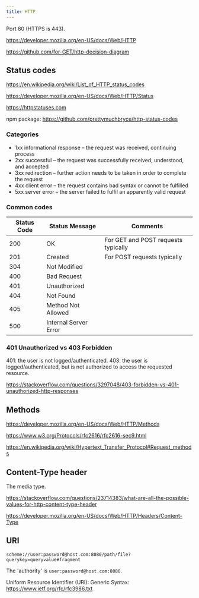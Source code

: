 ```yaml
---
title: HTTP
---
```


Port 80 (HTTPS is 443).

https://developer.mozilla.org/en-US/docs/Web/HTTP

https://github.com/for-GET/http-decision-diagram

## Status codes

https://en.wikipedia.org/wiki/List_of_HTTP_status_codes

https://developer.mozilla.org/en-US/docs/Web/HTTP/Status

https://httpstatuses.com

npm package: https://github.com/prettymuchbryce/http-status-codes

### Categories

- 1xx informational response – the request was received, continuing process
- 2xx successful – the request was successfully received, understood, and accepted
- 3xx redirection – further action needs to be taken in order to complete the request
- 4xx client error – the request contains bad syntax or cannot be fulfilled
- 5xx server error – the server failed to fulfil an apparently valid request

### Common codes

| Status Code | Status Message        | Comments                            |
| ----------- | --------------------- | ----------------------------------- |
| 200         | OK                    | For GET and POST requests typically |
| 201         | Created               | For POST requests typically         |
| 304         | Not Modified          |                                     |
| 400         | Bad Request           |                                     |
| 401         | Unauthorized          |                                     |
| 404         | Not Found             |                                     |
| 405         | Method Not Allowed    |                                     |
| 500         | Internal Server Error |                                     |

### 401 Unauthorized vs 403 Forbidden

401: the user is not logged/authenticated. 403: the user is logged/authenticated, but is not authorized to access the requested resource.

https://stackoverflow.com/questions/3297048/403-forbidden-vs-401-unauthorized-http-responses

## Methods

https://developer.mozilla.org/en-US/docs/Web/HTTP/Methods

https://www.w3.org/Protocols/rfc2616/rfc2616-sec9.html

https://en.wikipedia.org/wiki/Hypertext_Transfer_Protocol#Request_methods

## Content-Type header

The media type.

https://stackoverflow.com/questions/23714383/what-are-all-the-possible-values-for-http-content-type-header

https://developer.mozilla.org/en-US/docs/Web/HTTP/Headers/Content-Type

## URI

`scheme://user:password@host.com:8080/path/file?querykey=queryvalue#fragment`

The 'authority' is `user:password@host.com:8080`.

Uniform Resource Identifier (URI): Generic Syntax: https://www.ietf.org/rfc/rfc3986.txt

